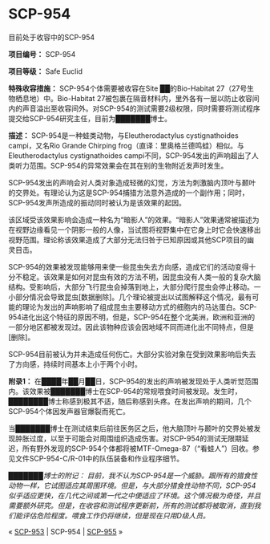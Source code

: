 # SCP-954
                        




目前处于收容中的SCP-954



**项目编号：** SCP-954

**项目等级：**  Safe Euclid

**特殊收容措施：** SCP-954个体需要被收容在Site ██的Bio-Habitat 27（27号生物栖息地）中。Bio-Habitat 27被包裹在隔音材料内，里外各有一层以防止收容间内的声音溢出至收容间外。对SCP-954的测试需要2级权限，同时需要将测试程序提交给SCP-954研究主任，目前为███████博士。

**描述：** SCP-954是一种蛙类动物，与Eleutherodactylus cystignathoides campi，又名Rio Grande Chirping frog（直译：里奥格兰德鸣蛙）相似。与Eleutherodactylus cystignathoides campi不同，SCP-954发出的声响超出了人类听力范围。SCP-954的异常效果会在其在别的生物附近发声时发生。

SCP-954发出的声响会对人类对象造成轻微的幻觉，方法为刺激脑内顶叶与颞叶的交界处。有理论认为这是SCP-954捕猎方法意外造成的一个副作用；同时，SCP-954发声所造成的振动同时被认为是该效果的起因。

该区域受该效果影响会造成一种名为“暗影人”的效果。“暗影人”效果通常被描述为在视野边缘看见一个阴影一般的人像，当试图将视野集中在它身上时它会快速移出视野范围。理论称该效果造成了大部分无法归咎于已知原因或其他SCP项目的幽灵目击。

SCP-954的效果被发现能够用来使一些昆虫失去方向感，造成它们的活动变得十分不稳定。该效果是如何对昆虫有效的方法不明，因昆虫没有人类一般的复杂大脑结构。受影响后，大部分飞行昆虫会掉落到地上，大部分爬行昆虫会停止移动。一小部分情况会导致昆虫[数据删除]。几个理论被提出以试图解释这个情况，最有可能的理论为发出的声响影响了组成昆虫主要移动方式的细胞内的马达蛋白。SCP-954进化出这个特征的原因不明，但是，SCP-954在整个北美洲，欧洲和亚洲的一部分地区都被发现过。因此该物种应该会因地域不同而进化出不同特点，但是[删除]。

SCP-954目前被认为并未造成任何伤亡。大部分实验对象在受到效果影响后失去了方向感，持续时间基本上小于两个小时。

**附录1：** 在████年██月██日，SCP-954的发出的声响被发现处于人类听觉范围内。该效果被███████博士在SCP-954的常规喂食时间被发现。发生时，████████博士称感到极其不适，随后称感到头疼。在发出声响的期间，几个SCP-954个体因发声器官爆裂而死亡。

当███████博士在测试结束后前往医务区之后，他大脑顶叶与颞叶的交界处被发现肿胀过度，以至于可能会对周围组织造成伤害。对SCP-954的测试无限期延迟，所有野外发现的SCP-954个体都将被MTF-Omega-87（“看蛙人”）回收。参见文件SCP-954-C/R-01中的队伍装备和作业程序细节。

*███████博士的附记：
目前，我不认为SCP-954是一个威胁。跟所有的猎食性动物一样，它试图适应其周围环境。但是，与大部分猎食性动物不同，SCP-954似乎适应更快，在几代之间或第一代之中便适应了环境。这个情况极为奇怪，并且需要额外研究。但是，在收容和测试程序更新前，所有的测试都将被取消，直到我们能评估危险程度。喂食工作仍将继续，但是现在只用D级人员。* 



« [SCP-953](/scp-953) | SCP-954 | [SCP-955](/scp-955) »





                    
